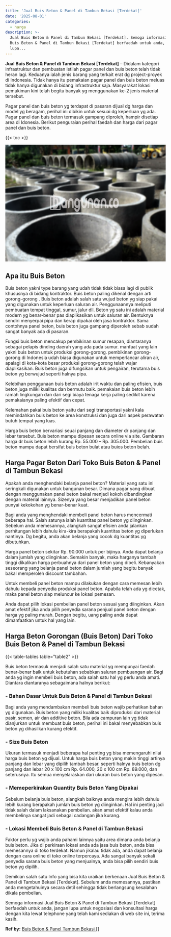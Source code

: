 ```yaml
---
title: 'Jual Buis Beton & Panel di Tambun Bekasi [Terdekat]'
date: '2025-08-01'
categories:
  - harga
description: >-
  Jual Buis Beton & Panel di Tambun Bekasi [Terdekat]. Semoga informasi Jual
  Buis Beton & Panel di Tambun Bekasi [Terdekat] berfaedah untuk anda, jangan
  lupa...
---
```


**Jual Buis Beton & Panel di Tambun Bekasi \[Terdekat\]** – Didalam kategori infrastruktur dan pembuatan istilah pagar panel dan buis beton telah tidak heran lagi. Keduanya ialah jenis barang yang terkait erat dg project-proyek di Indonesia. Tidak hanya itu pemakaian pagar panel dan buis beton meluas tidak hanya digunakan di bidang infrastruktur saja. Masyarakat lokasi pemukiman kini telah begitu banyak yg menggunakan ke-2 jenis material tersebut.

Pagar panel dan buis beton yg terdapat di pasaran dijual dg harga dan model yg beragam, perihal ini dibikin untuk sesuai dg keperluan yg ada. Pagar panel dan buis beton termasuk gampang diproleh, hampir disetiap area di Idonesia. Berikut penguraian perihal faedah dan harga dari pagar panel dan buis beton.

{{< toc >}}

![Jual Buis Beton & Panel di Tambun Bekasi [Terdekat]](/images/jual-panel-buis-beton-murah-27.png)

## Apa itu Buis Beton

Buis beton yakni type barang yang udah tidak tidak biasa lagi di publik khususnya di bidang kontraktor. Buis beton paling dikenal dengan arti gorong-gorong . Buis beton adalah salah satu wujud beton yg siap pakai yang digunakan untuk keperluan saluran air. Penggunaannya meliputi pembuatan tempat tinggal, sumur, jalur dll. Beton yg satu ini adalah material modern yg benar-benar pas diaplikasikan untuk saluran air. Bentuknya sendiri menyerpai pipa dan kerap dipakai oleh jasa kontraktor. Sama contohnya panel beton, buis beton juga gampang diperoleh sebab sudah sangat banyak ada di pasaran.

Fungsi buis beton mencakup pembikinan sumur resapan, diantaranya sebagai pelapis dinding daerah yang ada pada sumur. manfaat yang lain yakni buis beton untuk produksi gorong-gorong. pembikinan gorong-gorong di Indonesia udah biasa digunakan untuk memperlancar aliran air, apalagi di kota-kota besar produksi gorong-gorong telah wajar diaplikasikan. Buis beton juga difungsikan untuk pengairan, terutama buis beton yg berwujud seperti halnya pipa.

Kelebihan penggunaan buis beton adalah irit waktu dan paling efisien, buis beton juga miliki kualitas dan bermutu baik. pemakaian buis beton lebih ramah lingkungan dan dari segi biaya tenaga kerja paling sedikit karena pemakaianya paling efektif dan cepat.

Kelemahan pakai buis beton yaitu dari segi transportasi yakni kala memindahkan buis beton ke area konstruksi dan juga dari aspek perawatan butuh tempat yang luas.

Harga buis beton bervariasi seuai panjang dan diameter dr panjang dan lebar tersebut. Buis beton mampu dipesan secara online via site. Gambaran harga dr buis beton lebih kurang Rp. 55.000 – Rp. 305.000. Pembelian buis beton mampu dapat bersifat buis beton bulat atau buios beton belah.

## Harga Pagar Beton Dari Toko Buis Beton & Panel di Tambun Bekasi

Apakah anda menghendaki belanja panel beton? Material yang satu ini seringkali digunakan untuk bangunan besar. Dimana pagar yang dibuat dengan menggunakan panel beton bakal menjadi kokoh dibandingkan dengan material lainnya. Sizenya yang besar menjadikan panel beton punyai kekokohan yg benar-benar kuat.

Bagi anda yang menghendaki membeli panel beton harus mencermati beberapa hal. Salah satunya ialah kuantitas panel beton yg diinginkan. Sebelum anda memesannya, alangkah sangat efisien anda jalankan perhitungan lebih dahulu kira-kira berapakah kuantitas beton yg diperlukan nantinya. Dg begitu, anda akan belanja yang cocok dg kuantitas yg dibutuhkan.

Harga panel beton sekitar Rp. 90.000 untuk per bijinya. Anda dapat belanja dalam jumlah yang diinginkan. Semakin banyak, maka harganya tambah tinggi dikalikan harga perbuahnya dari panel beton yang dibeli. Kebanyakan seseorang yang belanja panel beton dalam jumlah yang begitu banyak bakal memperoleh discount tambahan.

Untuk membeli panel beton mampu dilakukan dengan cara memesan lebih dahulu kepada penyedia produksi panel beton. Apabila telah ada yg dicetak, maka panel beton siap meluncur ke lokasi pemesan.

Anda dapat pilih lokasi pembelian panel beton sesuai yang diinginkan. Akan amat efektif jika anda pilih penyedia sarana penjual panel beton dengan harga yg paling murah. Dengan begitu, uang paling anda dapat dimanfaatkan untuk hal yang lain.

## Harga Beton Gorongan (Buis Beton) Dari Toko Buis Beton & Panel di Tambun Bekasi

{{< table-tables table="table2" >}}

Buis beton termasuk menjadi salah satu material yg mempunyai faedah benar-benar baik untuk kebutuhan sebabkan saluran pembuangan air. Bagi anda yg ingin membeli buis beton, ada salah satu hal yg perlu anda amati. Diantara diantaranya sebagaimana halnya berikut:

### \- Bahan Dasar Untuk Buis Beton & Panel di Tambun Bekasi

Bagi anda yang mendambakan membeli buis beton wajib perhatikan bahan yg digunakan. Buis beton yang miliki kualitas baik diproduksi dari material pasir, semen, air dan additive beton. Bila ada campuran lain yg tidak dianjurkan untuk membuat buis beton, perihal ini bakal menyebabkan buis beton yg dihasilkan kurang efektif.

### \- Size Buis Beton

Ukuran termasuk menjadi beberapa hal penting yg bisa memengaruhi nilai harga buis beton yg dijual. Untuk harga buis beton yang makin tinggi artinya panjang dan lebar yang dipilih tambah besar. seperti halnya buis beton dg panjang dan lebar 20 x 100 cm Rp. 64.000, 20 x 100 cm Rp. 89.000, dan seterusnya. Itu semua menyelaraskan dari ukuran buis beton yang dipesan.

### \- Memeperkirakan Quantity Buis Beton Yang Dipakai

Sebelum belanja buis beton, alangkah baiknya anda mengira lebih dahulu lebih kurang berapakah jumlah buis beton yg diinginkan. Hal ini penting jadi tidak salah dalam laksanakan pembelian. akan amat efektif kalau anda membelinya sangat jadi sebagai cadangan jika kurang.

### \- Lokasi Membeli Buis Beton & Panel di Tambun Bekasi

Faktor perlu yg wajib anda pahami lainnya yaitu area dimana anda belanja buis beton. Jika di perkiraan lokasi anda ada jasa buis beton, anda bisa memesannya di toko terdekat. Namun jikalau tidak ada, anda dapat belanja dengan cara online di toko online terpercaya. Ada sangat banyak sekali penyedia sarana buis beton yang menjualnya, anda bisa pilih sendiri buis beton yg dipilih.

Demikian salah satu Info yang bisa kita uraikan berkenaan Jual Buis Beton & Panel di Tambun Bekasi \[Terdekat\]. Sebelum anda memesannya, pastikan anda mengetahuinya secara detil sehingga tidak berlangsung kesalahan dikala pembelian.

Semoga informasi Jual Buis Beton & Panel di Tambun Bekasi \[Terdekat\] berfaedah untuk anda, jangan lupa untuk negosiasi dan konsultasi harga dengan kita lewat telephone yang telah kami sediakan di web site ini, terima kasih.

**Ref by:** [Buis Beton & Panel Tambun Bekasi []](https://id.wikipedia.org/wiki/Buis)
